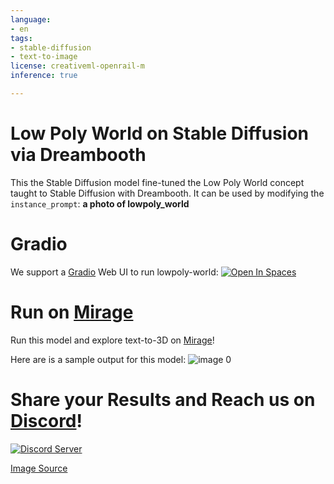 ```yaml
---
language:
- en
tags:
- stable-diffusion
- text-to-image
license: creativeml-openrail-m
inference: true

---
```

# Low Poly World on Stable Diffusion via Dreambooth

This the Stable Diffusion model fine-tuned the Low Poly World concept taught to Stable Diffusion with Dreambooth.
It can be used by modifying the `instance_prompt`: **a photo of lowpoly_world**

# Gradio

We support a [Gradio](https://github.com/gradio-app/gradio) Web UI to run lowpoly-world:
[![Open In Spaces](https://camo.githubusercontent.com/00380c35e60d6b04be65d3d94a58332be5cc93779f630bcdfc18ab9a3a7d3388/68747470733a2f2f696d672e736869656c64732e696f2f62616467652f25463025394625413425393725323048756767696e67253230466163652d5370616365732d626c7565)](https://huggingface.co/spaces/MirageML/lowpoly-world)

# Run on [Mirage](https://app.mirageml.com)
Run this model and explore text-to-3D on [Mirage](https://app.mirageml.com)!

Here are is a sample output for this model:
![image 0](https://huggingface.co/MirageML/lowpoly-world/resolve/main/output.png)

# Share your Results and Reach us on [Discord](https://discord.gg/9B2Pu2bEvj)!

[![Discord Server](https://discord.com/api/guilds/1022387303022338058/widget.png?style=banner2)](https://discord.gg/9B2Pu2bEvj)

[Image Source](https://www.behance.net/gallery/89934319/Low-Poly-Worlds)
